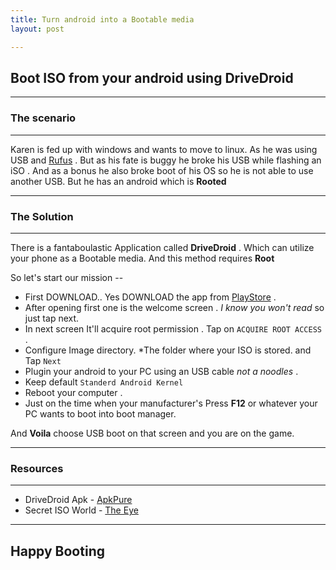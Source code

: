 ```yaml
---
title: Turn android into a Bootable media
layout: post

---
```

## Boot ISO from your android using DriveDroid

------------

### The scenario

----------

Karen is fed up with windows and wants to move to linux. As he was using USB and [Rufus](https://rufus.ie/downloads/) . But as his fate is buggy he broke his USB while flashing an iSO . And as a bonus he also broke boot of his OS so he is not able to use another USB. But he has an android which is **Rooted**

-----------

### The Solution

--------------------

There is a fantaboulastic Application called **DriveDroid** . Which can utilize your phone as a Bootable media. And this method requires **Root** <br>

So let's start our mission -- <br>

- First DOWNLOAD.. Yes DOWNLOAD the app from [PlayStore](https://play.google.com/store/apps/details?id=com.softwarebakery.drivedroid&hl=en_US) .
- After opening first one is the welcome screen . *I know you won't read* so just tap next.
- In next screen It'll acquire root permission . Tap on `ACQUIRE ROOT ACCESS` .
- Configure Image directory. *The folder where your ISO is stored. and Tap `Next`
- Plugin your android to your PC using an USB cable *not a noodles* .
- Keep default `Standerd Android Kernel`
- Reboot your computer . 
- Just on the time when your manufacturer's Press **F12** or whatever your PC wants to boot into boot manager. <br>

And **Voila** choose USB boot on that screen and you are on the game.

------------------

### Resources 

----------------------

- DriveDroid Apk - [ApkPure](https://apkpure.com/drivedroid/com.softwarebakery.drivedroid) 
- Secret ISO World - [The Eye](https://the-eye.eu/public/MSDN/)

------------------

## Happy Booting 